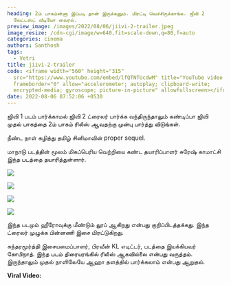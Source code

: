 ```yaml
---
heading: 2ம் பாகம்ன்னா இப்படி தான் இருக்கனும். மிரட்டி வெச்சிருக்காங்க. ஜீவி 2
  லேட்டஸ்ட் வீடியோ வைரல்.
preview_image: /images/2022/08/06/jiivi-2-trailer.jpeg
image_resize: /cdn-cgi/image/w=640,fit=scale-down,q=80,f=auto
categories: cinema
authors: Santhosh
tags:
  - Vetri
title: jiivi-2-trailer
code: <iframe width="560" height="315"
  src="https://www.youtube.com/embed/lfQTNTUcdwM" title="YouTube video player"
  frameborder="0" allow="accelerometer; autoplay; clipboard-write;
  encrypted-media; gyroscope; picture-in-picture" allowfullscreen></iframe>
date: 2022-08-06 07:52:06 +0530
---
```



ஜிவி 1 படம் பார்க்காமல் ஜிவி 2 ட்ரைலர் பார்க்க வந்திருந்தாலும் கண்டிப்பா ஜிவி முதல் பாகத்தை 2ம் பாகம் ரிலீஸ் ஆவதற்கு முன்பு பார்த்து விடுங்கள்.

நீண்ட நாள் கழித்து தமிழ் சினிமாவின் proper sequel.

மாநாடு படத்தின் மூலம் மிகப்பெரிய வெற்றியை கண்ட தயாரிப்பாளர் சுரேஷ் காமாட்சி இந்த படத்தை தயாரித்துள்ளார். 

![](/images/2022/08/06/jiivi-2-trailer-1.jpeg)

![](/images/2022/08/06/jiivi-2-trailer-2.jpeg)

![](/images/2022/08/06/jiivi-2-trailer-3.jpeg)

![](/images/2022/08/06/jiivi-2-trailer-4.jpeg)

இந்த படமும் ஹீரோவுக்கு மீண்டும் லூப் ஆகிறது என்பது குறிப்பிடத்தக்கது. இந்த ட்ரைலர் முழுக்க பின்னணி இசை மிரட்டுகிறது. 

சுந்தரமூர்த்தி இசையமைப்பாளர், பிரவீன் KL எடிட்டர், படத்தை இயக்கியவர் கோபிநாத். இந்த படம் திரையரங்கில் ரிலீஸ் ஆகவில்லை என்பது வருத்தம். இருந்தாலும் முதல் நாளிலேயே ஆஹா தளத்தில் பார்க்கலாம் என்பது ஆறுதல்.

**Viral Video:**